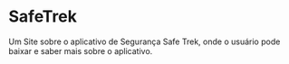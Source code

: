 # SafeTrek
Um Site sobre o aplicativo de Segurança Safe Trek, onde o usuário pode baixar e saber mais sobre  o aplicativo.
